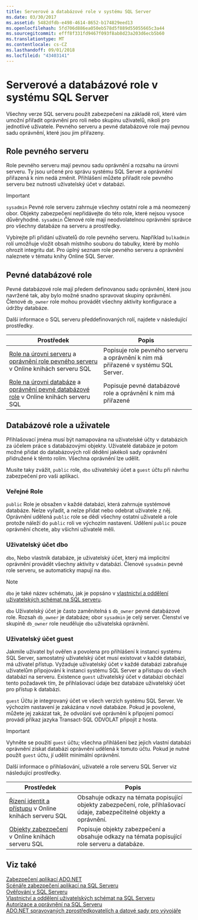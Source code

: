 ```yaml
---
title: Serverové a databázové role v systému SQL Server
ms.date: 03/30/2017
ms.assetid: 5482dfdb-e498-4614-8652-b174829eed13
ms.openlocfilehash: 5fd706d886ea050eb578d5f889d55055665c3a44
ms.sourcegitcommit: efff8f331fd9467f093f8ab8d23a203d6ecb5b60
ms.translationtype: MT
ms.contentlocale: cs-CZ
ms.lasthandoff: 09/01/2018
ms.locfileid: "43403141"
---
```

# <a name="server-and-database-roles-in-sql-server"></a>Serverové a databázové role v systému SQL Server
Všechny verze SQL serveru použít zabezpečení na základě rolí, které vám umožní přiřadit oprávnění pro roli nebo skupinu uživatelů, nikoli pro jednotlivé uživatele. Pevného serveru a pevné databázové role mají pevnou sadu oprávnění, které jsou jim přiřazeny.  
  
## <a name="fixed-server-roles"></a>Role pevného serveru  
 Role pevného serveru mají pevnou sadu oprávnění a rozsahu na úrovni serveru. Ty jsou určené pro správu systému SQL Server a oprávnění přiřazená k nim nedá změnit. Přihlášení můžete přiřadit role pevného serveru bez nutnosti uživatelský účet v databázi.  
  
> [!IMPORTANT]
>  `sysadmin` Pevné role serveru zahrnuje všechny ostatní role a má neomezený obor. Objekty zabezpečení nepřidávejte do této role, které nejsou vysoce důvěryhodné. `sysadmin` Členové role mají neodvolatelnou oprávnění správce pro všechny databáze na serveru a prostředky.  
  
 Vybírejte při přidání uživatelů do role pevného serveru. Například `bulkadmin` rolí umožňuje vložit obsah místního souboru do tabulky, které by mohlo ohrozit integritu dat. Pro úplný seznam role pevného serveru a oprávnění naleznete v tématu knihy Online SQL Server.  
  
## <a name="fixed-database-roles"></a>Pevné databázové role  
 Pevné databázové role mají předem definovanou sadu oprávnění, které jsou navržené tak, aby bylo možné snadno spravovat skupiny oprávnění. Členové `db_owner` role mohou provádět všechny aktivity konfigurace a údržby databáze.  
  
 Další informace o SQL serveru předdefinovaných rolí, najdete v následující prostředky.  
  
|Prostředek|Popis|  
|--------------|-----------------|  
|[Role na úrovni serveru](/sql/relational-databases/security/authentication-access/server-level-roles) a [oprávnění role pevného serveru](https://msdn.microsoft.com/library/ms175892.aspx) v Online knihách serveru SQL|Popisuje role pevného serveru a oprávnění k nim má přiřazené v systému SQL Server.|  
|[Role na úrovni databáze](/sql/relational-databases/security/authentication-access/database-level-roles) a [oprávnění pevné databázové role](https://msdn.microsoft.com/library/ms189612.aspx) v Online knihách serveru SQL|Popisuje pevné databázové role a oprávnění k nim má přiřazené|  
  
## <a name="database-roles-and-users"></a>Databázové role a uživatele  
 Přihlašovací jména musí být namapována na uživatelské účty v databázích za účelem práce s databázovými objekty. Uživatelé databáze je potom možné přidat do databázových rolí dědění jakékoli sady oprávnění přidružené k těmto rolím. Všechna oprávnění lze udělit.  
  
 Musíte taky zvážit, `public` role, `dbo` uživatelský účet a `guest` účtu při návrhu zabezpečení pro vaši aplikaci.  
  
### <a name="the-public-role"></a>Veřejné Role  
 `public` Role je obsažen v každé databázi, která zahrnuje systémové databáze. Nelze vyřadit, a nelze přidat nebo odebrat uživatele z něj. Oprávnění udělená `public` role se dědí všechny ostatní uživatelé a role protože náleží do `public` roli ve výchozím nastavení. Udělení `public` pouze oprávnění chcete, aby všichni uživatelé měli.  
  
### <a name="the-dbo-user-account"></a>Uživatelský účet dbo  
 `dbo`, Nebo vlastník databáze, je uživatelský účet, který má implicitní oprávnění provádět všechny aktivity v databázi. Členové `sysadmin` pevné role serveru, se automaticky mapují na `dbo`.  
  
> [!NOTE]
>  `dbo` je také název schématu, jak je popsáno v [vlastnictví a oddělení uživatelských schémat na SQL serveru](../../../../../docs/framework/data/adonet/sql/ownership-and-user-schema-separation-in-sql-server.md).  
  
 `dbo` Uživatelský účet je často zaměnitelná s `db_owner` pevné databázové role. Rozsah `db_owner` je databáze; obor `sysadmin` je celý server. Členství ve skupině `db_owner` role neuděluje `dbo` uživatelská oprávnění.  
  
### <a name="the-guest-user-account"></a>Uživatelský účet guest  
 Jakmile uživatel byl ověřen a povolena pro přihlášení k instanci systému SQL Server, samostatný uživatelský účet musí existovat v každé databázi, má uživatel přístup. Vyžaduje uživatelský účet v každé databázi zabraňuje uživatelům připojování k instanci systému SQL Server a přístupu do všech databází na serveru. Existence `guest` uživatelský účet v databázi obchází tento požadavek tím, že přihlašovací údaje bez databáze uživatelský účet pro přístup k databázi.  
  
 `guest` Účtu je integrovaný účet ve všech verzích systému SQL Server. Ve výchozím nastavení je zakázána v nové databáze. Pokud je povolené, můžete jej zakázat tak, že odvolání své oprávnění k připojení pomocí provádí příkaz jazyka Transact-SQL ODVOLAT připojit z hosta.  
  
> [!IMPORTANT]
>  Vyhněte se použití `guest` účtu; všechna přihlášení bez jejich vlastní databázi oprávnění získat databázi oprávnění udělená k tomuto účtu. Pokud je nutné použít `guest` účtu, jí udělit minimální oprávnění.  
  
 Další informace o přihlašování, uživatelé a role serveru SQL Server viz následující prostředky.  
  
|Prostředek|Popis|  
|--------------|-----------------|  
|[Řízení identit a přístupu](https://msdn.microsoft.com/library/bb510418.aspx) v Online knihách serveru SQL|Obsahuje odkazy na témata popisující objekty zabezpečení, role, přihlašovací údaje, zabezpečitelné objekty a oprávnění.|  
|[Objekty zabezpečení](/sql/relational-databases/security/authentication-access/principals-database-engine) v Online knihách serveru SQL|Popisuje objekty zabezpečení a obsahuje odkazy na témata popisující role serveru a databáze.|  
  
## <a name="see-also"></a>Viz také  
 [Zabezpečení aplikací ADO.NET](../../../../../docs/framework/data/adonet/securing-ado-net-applications.md)  
 [Scénáře zabezpečení aplikací na SQL Serveru](../../../../../docs/framework/data/adonet/sql/application-security-scenarios-in-sql-server.md)  
 [Ověřování v SQL Serveru](../../../../../docs/framework/data/adonet/sql/authentication-in-sql-server.md)  
 [Vlastnictví a oddělení uživatelských schémat na SQL Serveru](../../../../../docs/framework/data/adonet/sql/ownership-and-user-schema-separation-in-sql-server.md)  
 [Autorizace a oprávnění na SQL Serveru](../../../../../docs/framework/data/adonet/sql/authorization-and-permissions-in-sql-server.md)  
 [ADO.NET spravovaných zprostředkovatelích a datové sady pro vývojáře](https://go.microsoft.com/fwlink/?LinkId=217917)
